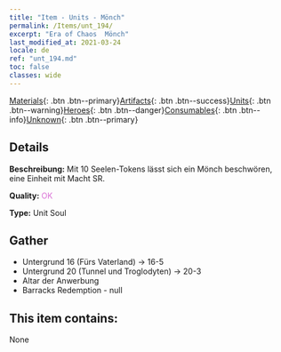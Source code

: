 ```yaml
---
title: "Item - Units - Mönch"
permalink: /Items/unt_194/
excerpt: "Era of Chaos  Mönch"
last_modified_at: 2021-03-24
locale: de
ref: "unt_194.md"
toc: false
classes: wide
---
```

 [Materials](/de/Items/){: .btn .btn--primary}[Artifacts](/de/Items/Artifacts/){: .btn .btn--success}[Units](/de/Items/Units/){: .btn .btn--warning}[Heroes](/de/Items/Heroes/){: .btn .btn--danger}[Consumables](/de/Items/Consumables/){: .btn .btn--info}[Unknown](/de/Items/Unknown/){: .btn .btn--primary}

## Details
 **Beschreibung:** Mit 10 Seelen-Tokens lässt sich ein Mönch beschwören, eine Einheit mit Macht SR.

 **Quality:** <span style="color: #DA70D6">OK</span>

 **Type:** Unit Soul

## Gather

*    Untergrund 16 (Fürs Vaterland) -> 16-5 
*    Untergrund 20 (Tunnel und Troglodyten) -> 20-3 
*    Altar der Anwerbung 
*    Barracks Redemption - null 

## This item contains:

  None

